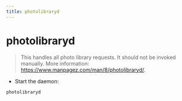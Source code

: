 ```yaml
---
title: photolibraryd
---
```

# photolibraryd

> This handles all photo library requests.
> It should not be invoked manually.
> More information: <https://www.manpagez.com/man/8/photolibraryd/>.

- Start the daemon:

`photolibraryd`
